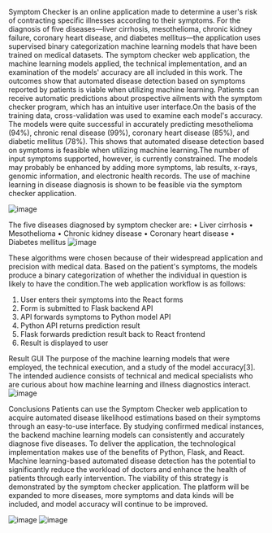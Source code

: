 Symptom Checker is an online application made to determine a user's risk of contracting specific illnesses according to their symptoms. For the diagnosis of five diseases—liver cirrhosis, mesothelioma, chronic kidney failure, coronary heart disease, and diabetes mellitus—the application uses supervised binary categorization machine learning models that have been trained on medical datasets. The symptom checker web application, the machine learning models applied, the technical implementation, and an examination of the models' accuracy are all included in this work. The outcomes show that automated disease detection based on symptoms reported by patients is viable when utilizing machine learning. Patients can receive automatic predictions about prospective ailments with the symptom checker program, which has an intuitive user interface.On the basis of the training data, cross-validation was used to examine each model's accuracy. The models were quite successful in accurately predicting mesothelioma (94%), chronic renal disease (99%), coronary heart disease (85%), and diabetic mellitus (78%). This shows that automated disease detection based on symptoms is feasible when utilizing machine learning.The number of input symptoms supported, however, is currently constrained. The models may probably be enhanced by adding more symptoms, lab results, x-rays, genomic information, and electronic health records. The use of machine learning in disease diagnosis is shown to be feasible via the symptom checker application.

![image](https://github.com/abhistorm/Symptoms-Checker-A-Machine-Learning-approach-to-disease-Diagnosis-Prediction/assets/74293846/5d4b3598-440a-4e72-81f9-b38b57eaaa51)


The five diseases diagnosed by symptom checker are:
• Liver cirrhosis
• Mesothelioma
• Chronic kidney disease
• Coronary heart disease
• Diabetes mellitus
![image](https://github.com/abhistorm/Symptoms-Checker-A-Machine-Learning-approach-to-disease-Diagnosis-Prediction/assets/74293846/4a6b6da0-f37e-4d7d-a196-54aabfe61e12)

These algorithms were chosen because of their widespread application and precision with medical data. Based on the patient's symptoms, the models produce a binary categorization of whether the individual in question is likely to have the condition.The web application workflow is as follows: 
1. User enters their symptoms into the React forms
2. Form is submitted to Flask backend API
3. API forwards symptoms to Python model API
4. Python API returns prediction result
5. Flask forwards prediction result back to React frontend
6. Result is displayed to user

Result GUI
The purpose of the machine learning models that were employed, the technical execution, and a study of the model accuracy[3]. The intended audience consists of technical and medical specialists who are curious about how machine learning and illness diagnostics interact.
![image](https://github.com/abhistorm/Symptoms-Checker-A-Machine-Learning-approach-to-disease-Diagnosis-Prediction/assets/74293846/d58bd59d-5b5b-4c22-9b2e-f95223d9ade1)



Conclusions
Patients can use the Symptom Checker web application to acquire automated disease likelihood estimations based on their symptoms through an easy-to-use interface. By studying confirmed medical instances, the backend machine learning models can consistently and accurately diagnose five diseases. To deliver the application, the technological implementation makes use of the benefits of Python, Flask, and React. Machine learning-based automated disease detection has the potential to significantly reduce the workload of doctors and enhance the health of patients through early intervention. The viability of this strategy is demonstrated by the symptom checker application. The platform will be expanded to more diseases, more symptoms and data kinds will be included, and model accuracy will continue to be improved.


![image](https://github.com/abhistorm/Symptoms-Checker-A-Machine-Learning-approach-to-disease-Diagnosis-Prediction/assets/74293846/d4e603fb-6a28-4ae0-bf06-f4939390c9cc)
![image](https://github.com/abhistorm/Symptoms-Checker-A-Machine-Learning-approach-to-disease-Diagnosis-Prediction/assets/74293846/3709eb9a-9d6a-4a4a-b328-01dba22ae1e6)


